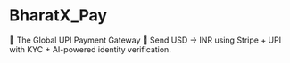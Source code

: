 # BharatX_Pay
🔗 The Global UPI Payment Gateway 🎯 Send USD → INR using Stripe + UPI with KYC + AI-powered identity verification.
